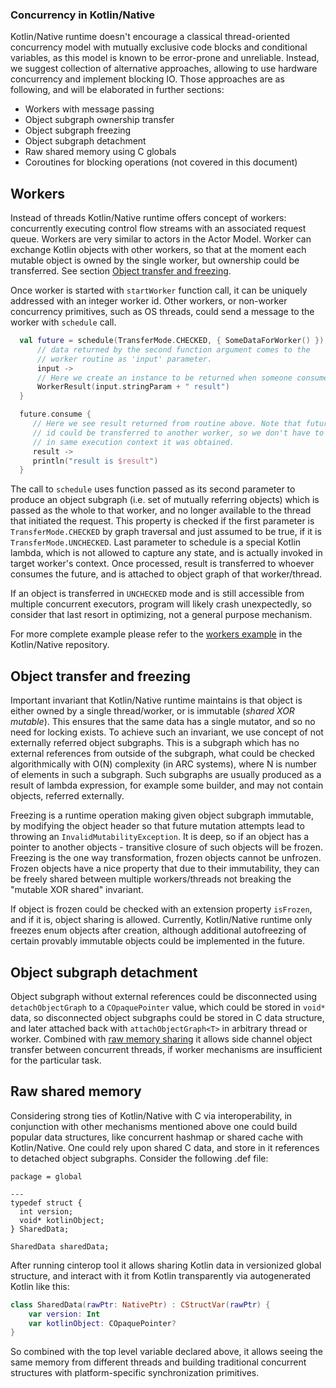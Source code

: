 ### Concurrency in Kotlin/Native

  Kotlin/Native runtime doesn't encourage a classical thread-oriented concurrency
 model with mutually exclusive code blocks and conditional variables, as this model is
 known to be error-prone and unreliable. Instead, we suggest collection of
 alternative approaches, allowing to use hardware concurrency and implement blocking IO.
 Those approaches are as following, and will be elaborated in further sections:
   * Workers with message passing
   * Object subgraph ownership transfer
   * Object subgraph freezing
   * Object subgraph detachment
   * Raw shared memory using C globals
   * Coroutines for blocking operations (not covered in this document)

 ## Workers

  Instead of threads Kotlin/Native runtime offers concept of workers: concurrently executing
 control flow streams with an associated request queue. Workers are very similar to actors
 in the Actor Model. Worker can exchange Kotlin objects with other workers, so that at the moment
 each mutable object is owned by the single worker, but ownership could be transferred.
 See section [Object transfer and freezing](#transfer).

  Once worker is started with `startWorker` function call, it can be uniquely addressed with an integer
 worker id. Other workers, or non-worker concurrency primitives, such as OS threads, could send a message
 to the worker with `schedule` call.
 ```kotlin
   val future = schedule(TransferMode.CHECKED, { SomeDataForWorker() }) {
       // data returned by the second function argument comes to the
       // worker routine as 'input' parameter.
       input ->
       // Here we create an instance to be returned when someone consumes result future.
       WorkerResult(input.stringParam + " result")
   }

   future.consume {
      // Here we see result returned from routine above. Note that future object or
      // id could be transferred to another worker, so we don't have to consume future
      // in same execution context it was obtained.
      result ->
      println("result is $result")
   }
```
 The call to `schedule` uses function passed as its second parameter to produce an object subgraph
 (i.e. set of mutually referring objects) which is passed as the whole to that worker, and no longer
 available to the thread that initiated the request. This property is checked if the first parameter
 is `TransferMode.CHECKED` by graph traversal and just assumed to be true, if it is `TransferMode.UNCHECKED`.
 Last parameter to schedule is a special Kotlin lambda, which is not allowed to capture any state,
 and is actually invoked in target worker's context. Once processed, result is transferred to whoever consumes
 the future, and is attached to object graph of that worker/thread.

  If an object is transferred in `UNCHECKED` mode and is still accessible from multiple concurrent executors,
 program will likely crash unexpectedly, so consider that last resort in optimizing, not a general purpose
 mechanism.

  For more complete example please refer to the [workers example](https://github.com/JetBrains/kotlin-native/tree/master/samples/workers)
 in the Kotlin/Native repository.


 ## <a name="transfer"></a>Object transfer and freezing

   Important invariant that Kotlin/Native runtime maintains is that object is either owned by a single
  thread/worker, or is immutable (_shared XOR mutable_). This ensures that the same data has a single mutator, and so no need for
  locking exists. To achieve such an invariant, we use concept of not externally referred object subgraphs.
  This is a subgraph which has no external references from outside of the subgraph, what could be checked
  algorithmically with O(N) complexity (in ARC systems), where N is number of elements in such a subgraph.
  Such subgraphs are usually produced as a result of lambda expression, for example some builder, and may not
  contain objects, referred externally.

   Freezing is a runtime operation making given object subgraph immutable, by modifying the object header
  so that future mutation attempts lead to throwing an `InvalidMutabilityException`. It is deep, so
  if an object has a pointer to another objects - transitive closure of such objects will be frozen.
  Freezing is the one way transformation, frozen objects cannot be unfrozen. Frozen objects have a nice
  property that due to their immutability, they can be freely shared between multiple workers/threads
  not breaking the "mutable XOR shared" invariant.

   If object is frozen could be checked with an extension property `isFrozen`, and if it is, object sharing
 is allowed. Currently, Kotlin/Native runtime only freezes enum objects after creation, although additional
 autofreezing of certain provably immutable objects could be implemented in the future.

  ## <a name="detach"></a>Object subgraph detachment

   Object subgraph without external references could be disconnected using `detachObjectGraph` to
  a `COpaquePointer` value, which could be stored in `void*` data, so disconnected object subgraphs
  could be stored in C data structure, and later attached back with `attachObjectGraph<T>` in arbitrary thread
  or worker. Combined with [raw memory sharing](#shared) it allows side channel object transfer between
  concurrent threads, if worker mechanisms are insufficient for the particular task.

 ## <a name="shared"></a>Raw shared memory

  Considering strong ties of Kotlin/Native with C via interoperability, in conjunction with other mechanisms
 mentioned above one could build popular data structures, like concurrent hashmap or shared cache with
 Kotlin/Native. One could rely upon shared C data, and store in it references to detached object subgraphs.
 Consider the following .def file:
```
package = global

---
typedef struct {
  int version;
  void* kotlinObject;
} SharedData;

SharedData sharedData;
```
After running cinterop tool it allows sharing Kotlin data in versionized global structure,
and interact with it from Kotlin transparently via autogenerated Kotlin like this:
```kotlin
class SharedData(rawPtr: NativePtr) : CStructVar(rawPtr) {
    var version: Int
    var kotlinObject: COpaquePointer?
}
```
So combined with the top level variable declared above, it allows seeing the same memory from different
threads and building traditional concurrent structures with platform-specific synchronization primitives.
